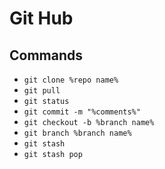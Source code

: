 # Git Hub

## Commands
- `git clone %repo name%`
- `git pull`
- `git status`
- `git commit -m "%comments%"`
- `git checkout -b %branch name%`
- `git branch %branch name%`
- `git stash`
- `git stash pop`